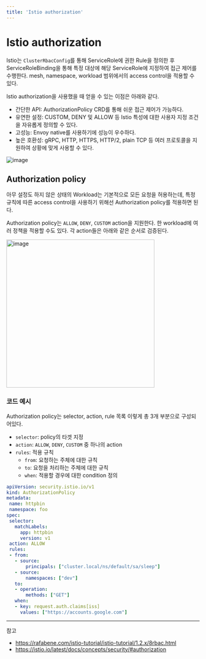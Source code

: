 ```yaml
---
title: 'Istio authorization'
---
```

# Istio authorization

Istio는 `ClusterRbacConfig`를 통해 ServiceRole에 권한 Rule을 정의한 후 ServiceRoleBinding을 통해 특정 대상에 해당 ServiceRole에 지정하여 접근 제어를 수행한다. mesh, namespace, workload 범위에서의 access control을 적용할 수 있다.

Istio authorization을 사용했을 때 얻을 수 있는 이점은 아래와 같다.

- 간단한 API: AuthorizationPolicy CRD를 통해 쉬운 접근 제어가 가능하다.
- 유연한 설정: CUSTOM, DENY 및 ALLOW 등 Istio 특성에 대한 사용자 지정 조건을 자유롭게 정의할 수 있다.
- 고성능: Envoy native를 사용하기에 성능이 우수하다.
- 높은 호환성: gRPC, HTTP, HTTPS, HTTP/2, plain TCP 등 여러 프로토콜을 지원하여 상황에 맞게 사용할 수 있다.

![image](https://github.com/rlaisqls/TIL/assets/81006587/dbb9146a-ffbf-48d5-8208-560772f0a939)

## Authorization policy

아무 설정도 하지 않은 상태의 Workload는 기본적으로 모든 요청을 허용하는데, 특정 규칙에 따른 access control을 사용하기 위해선 Authorization policy를 적용하면 된다. 

Authorization policy는 `ALLOW`, `DENY`, `CUSTOM` action을 지원한다. 한 workload에 여러 정책을 적용할 수도 있다. 각 action들은 아래와 같은 순서로 검증된다.

<img width="386" alt="image" src="https://github.com/rlaisqls/TIL/assets/81006587/a5a4c4ee-6159-4639-b378-7e0233b9247d">

### 코드 예시

Authorization policy는 selector, action, rule 목록 이렇게 총 3개 부분으로 구성되어있다.

- `selector`: policy의 타겟 지정
- `action`: `ALLOW`, `DENY`, `CUSTOM` 중 하나의 action
- `rules`: 적용 규칙
  - `from`: 요청하는 주체에 대한 규칙
  - `to`: 요청을 처리하는 주체에 대한 규칙
  - `when`: 적용할 경우에 대한 condition 정의

```yaml
apiVersion: security.istio.io/v1
kind: AuthorizationPolicy
metadata:
 name: httpbin
 namespace: foo
spec:
 selector:
   matchLabels:
     app: httpbin
     version: v1
 action: ALLOW
 rules:
 - from:
   - source:
       principals: ["cluster.local/ns/default/sa/sleep"]
   - source:
       namespaces: ["dev"]
   to:
   - operation:
       methods: ["GET"]
   when:
   - key: request.auth.claims[iss]
     values: ["https://accounts.google.com"]
```


---
참고
- https://rafabene.com/istio-tutorial/istio-tutorial/1.2.x/8rbac.html
- https://istio.io/latest/docs/concepts/security/#authorization